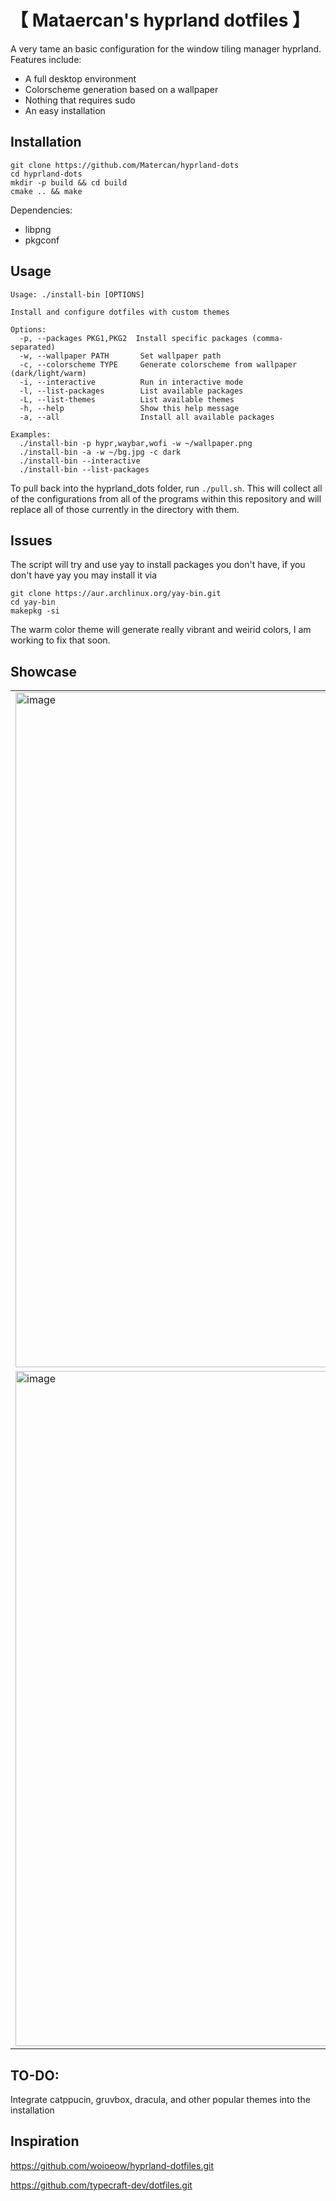 # 【 Mataercan's hyprland dotfiles 】
A very tame an basic configuration for the window tiling manager hyprland.
Features include:
- A full desktop environment
- Colorscheme generation based on a wallpaper
- Nothing that requires sudo
- An easy installation

## Installation
```shell
git clone https://github.com/Matercan/hyprland-dots
cd hyprland-dots
mkdir -p build && cd build
cmake .. && make
```

Dependencies:
- libpng
- pkgconf

## Usage
```
Usage: ./install-bin [OPTIONS]

Install and configure dotfiles with custom themes

Options:
  -p, --packages PKG1,PKG2  Install specific packages (comma-separated)
  -w, --wallpaper PATH       Set wallpaper path
  -c, --colorscheme TYPE     Generate colorscheme from wallpaper (dark/light/warm)
  -i, --interactive          Run in interactive mode
  -l, --list-packages        List available packages
  -L, --list-themes          List available themes
  -h, --help                 Show this help message
  -a, --all                  Install all available packages

Examples:
  ./install-bin -p hypr,waybar,wofi -w ~/wallpaper.png
  ./install-bin -a -w ~/bg.jpg -c dark
  ./install-bin --interactive
  ./install-bin --list-packages
```

To pull back into the hyprland_dots folder, run ``./pull.sh``. This will collect all of the configurations from all of the programs within this repository and will replace all of those currently in the directory with them.

## Issues
The script will try and use yay to install packages you don't have, if you don't have yay you may install it via
```
git clone https://aur.archlinux.org/yay-bin.git
cd yay-bin
makepkg -si
```

The warm color theme will generate really vibrant and weirid colors, I am working to fix that soon.

## Showcase

| | | 
| --- | --- |
| <img width="1922" height="1080" alt="image" src="https://github.com/user-attachments/assets/42a1191e-5a67-4334-a4e4-748cd7518c63" /> | <img width="1921" height="1080" alt="image" src="https://github.com/user-attachments/assets/e41df32d-4b23-49d5-b1cd-d2a6407879b1" /> | 
| <img width="1921" height="1080" alt="image" src="https://github.com/user-attachments/assets/d0abf072-962d-42d9-84f7-ad3e9e81d198" /> | <img width="1921" height="1080" alt="image" src="https://github.com/user-attachments/assets/e049f0a9-62d9-4510-ba50-1300e9be0023" /> | 

## TO-DO:
Integrate catppucin, gruvbox, dracula, and other popular themes into the installation

## Inspiration

https://github.com/woioeow/hyprland-dotfiles.git

https://github.com/typecraft-dev/dotfiles.git








